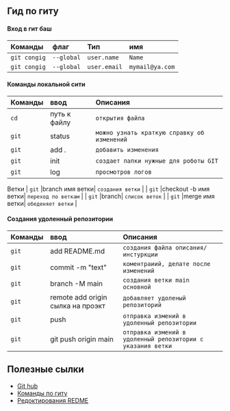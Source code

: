 
## Гид по гиту

#### Вход в гит баш


| Команды | флаг    | Тип    |имя|
| :-------- | :------- |:- |:-|
| `git congig` | `--global` | `user.name` | `Name` |
| `git congig` | `--global` | `user.email` | `mymail@ya.com` |

#### Команды локальной сити

| Команды |ввод| Описания   |
| :--------|:-- | :------- |
| `cd ` |путь к файлу| `открытия файла` |
| `git` | status | `можно узнать краткую справку об изменений` |
| `git` | add .| `добавить изменения` |
| `git` |init| `создает папки нужные для роботы GIT` |
| `git` |log| `просмотров логов` |
Ветки
| `git` |branch имя ветки| `создания ветки` |
| `git` |checkout -b имя ветки| `переход по веткам` |
| `git` |branch| `список веток` |
| `git` |merge имя ветки| `обеденяет ветки` |

#### Создания удоленный репозитории

| Команды |ввод| Описания   |
| :--------|:-- | :------- |
| `git ` |add README.md| `создания файла описания/инстуркции` |
| `git` |commit -m "text"| `коментраиий, делате после изменений` |
| `git` |branch -M main| `создания ветки main основной` |
| `git` |remote add origin сылка на проэкт| `добавляет удоленый репозиторий` |
| `git` |push| `отправка измений в удоленный репозитории` |
| `git` |git push origin main| `отправка измений в удоленный репозитории с указания ветки` |


## Полезные сылки

 - [Git hub](https://github.com/)
 - [Команды по гиту](https://habr.com/ru/company/ruvds/blog/599929/)
 - [Редоктирования REDME](https://readme.so/ru/editor)
 

